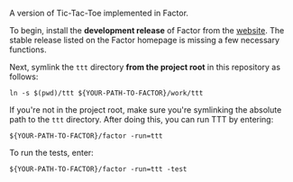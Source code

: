 A version of Tic-Tac-Toe implemented in Factor.

To begin, install the **development release** of Factor from the [website](http://factorcode.org/). The stable release listed on the Factor homepage is missing a few necessary functions.

Next, symlink the `ttt` directory **from the project root** in this repository as follows:

`ln -s $(pwd)/ttt ${YOUR-PATH-TO-FACTOR}/work/ttt`

If you're not in the project root, make sure you're symlinking the absolute path to the `ttt` directory. After doing this, you can run TTT by entering:

`${YOUR-PATH-TO-FACTOR}/factor -run=ttt`

To run the tests, enter:

`${YOUR-PATH-TO-FACTOR}/factor -run=ttt -test`
